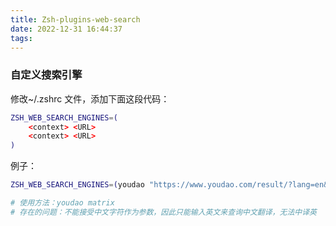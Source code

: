 ```yaml
---
title: Zsh-plugins-web-search
date: 2022-12-31 16:44:37
tags:
---
```



### 自定义搜索引擎

修改~/.zshrc 文件，添加下面这段代码：

```bash
ZSH_WEB_SEARCH_ENGINES=(
    <context> <URL>
    <context> <URL>
)
```

例子：

```bash
ZSH_WEB_SEARCH_ENGINES=(youdao "https://www.youdao.com/result/?lang=en&word=")

# 使用方法：youdao matrix
# 存在的问题：不能接受中文字符作为参数，因此只能输入英文来查询中文翻译，无法中译英
```
